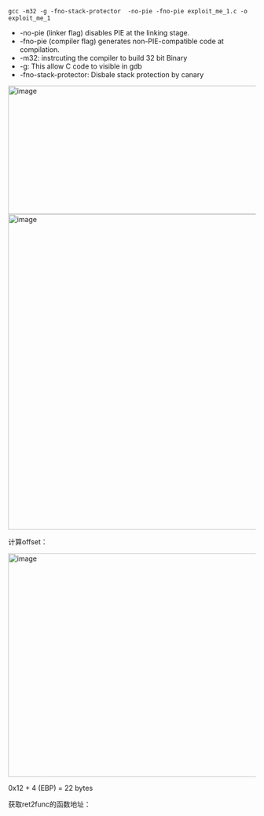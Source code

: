 

```
gcc -m32 -g -fno-stack-protector  -no-pie -fno-pie exploit_me_1.c -o exploit_me_1
```
- -no-pie (linker flag) disables PIE at the linking stage.
- -fno-pie (compiler flag) generates non-PIE-compatible code at compilation.
- -m32: instrcuting the compiler to build 32 bit Binary
- -g: This allow C code to visible in gdb
- -fno-stack-protector: Disbale stack protection by canary


<img width="735" height="261" alt="image" src="https://github.com/user-attachments/assets/7e780b79-f149-43f6-9603-64a3da04b38e" />



<img width="522" height="641" alt="image" src="https://github.com/user-attachments/assets/9a640caa-18b6-41b1-92e0-ac4c0062f012" />


计算offset：

<img width="625" height="454" alt="image" src="https://github.com/user-attachments/assets/453bc260-f29a-4efa-b766-02e2a021cd8f" />

0x12 + 4 (EBP) = 22 bytes

获取ret2func的函数地址：


